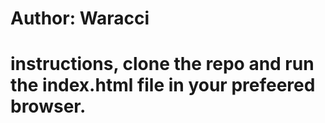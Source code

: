 # Author: Waracci
# instructions, clone the repo and run the index.html file in your prefeered browser.
